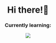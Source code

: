 <h1 align="center">Hi there!👋</h1>

<h3 align="center">Currently learning:</h3>
<div align="center">
  <img src="https://skillicons.dev/icons?i=html,css,js,firebase,py,solidity&perline=3" />
</div>
